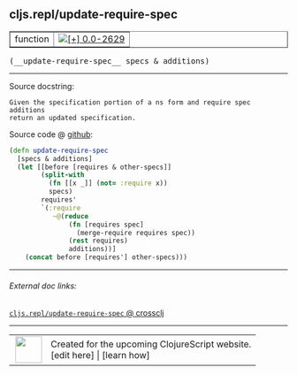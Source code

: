 ## cljs.repl/update-require-spec



 <table border="1">
<tr>
<td>function</td>
<td><a href="https://github.com/cljsinfo/cljs-api-docs/tree/0.0-2629"><img valign="middle" alt="[+] 0.0-2629" title="Added in 0.0-2629" src="https://img.shields.io/badge/+-0.0--2629-lightgrey.svg"></a> </td>
</tr>
</table>


 <samp>
(__update-require-spec__ specs & additions)<br>
</samp>

---





Source docstring:

```
Given the specification portion of a ns form and require spec additions
return an updated specification.
```


Source code @ [github](https://github.com/clojure/clojurescript/blob/r2629/src/clj/cljs/repl.clj#L223-L238):

```clj
(defn update-require-spec
  [specs & additions]
  (let [[before [requires & other-specs]]
        (split-with
          (fn [[x _]] (not= :require x))
          specs)
        requires'
        `(:require
           ~@(reduce
               (fn [requires spec]
                 (merge-require requires spec))
               (rest requires)
               additions))]
    (concat before [requires'] other-specs)))
```

<!--
Repo - tag - source tree - lines:

 <pre>
clojurescript @ r2629
└── src
    └── clj
        └── cljs
            └── <ins>[repl.clj:223-238](https://github.com/clojure/clojurescript/blob/r2629/src/clj/cljs/repl.clj#L223-L238)</ins>
</pre>

-->

---



###### External doc links:

[`cljs.repl/update-require-spec` @ crossclj](http://crossclj.info/fun/cljs.repl/update-require-spec.html)<br>

---

 <table>
<tr><td>
<img valign="middle" align="right" width="48px" src="http://i.imgur.com/Hi20huC.png">
</td><td>
Created for the upcoming ClojureScript website.<br>
[edit here] | [learn how]
</td></tr></table>

[edit here]:https://github.com/cljsinfo/cljs-api-docs/blob/master/cljsdoc/cljs.repl_update-require-spec.cljsdoc
[learn how]:https://github.com/cljsinfo/cljs-api-docs/wiki/cljsdoc-files

<!--

This information was too distracting to show to readers, but I'll leave it
commented here since it is helpful to:

- pretty-print the data used to generate this document
- and show how to retrieve that data



The API data for this symbol:

```clj
{:ns "cljs.repl",
 :name "update-require-spec",
 :signature ["[specs & additions]"],
 :history [["+" "0.0-2629"]],
 :type "function",
 :full-name-encode "cljs.repl_update-require-spec",
 :source {:code "(defn update-require-spec\n  [specs & additions]\n  (let [[before [requires & other-specs]]\n        (split-with\n          (fn [[x _]] (not= :require x))\n          specs)\n        requires'\n        `(:require\n           ~@(reduce\n               (fn [requires spec]\n                 (merge-require requires spec))\n               (rest requires)\n               additions))]\n    (concat before [requires'] other-specs)))",
          :title "Source code",
          :repo "clojurescript",
          :tag "r2629",
          :filename "src/clj/cljs/repl.clj",
          :lines [223 238]},
 :full-name "cljs.repl/update-require-spec",
 :docstring "Given the specification portion of a ns form and require spec additions\nreturn an updated specification."}

```

Retrieve the API data for this symbol:

```clj
;; from Clojure REPL
(require '[clojure.edn :as edn])
(-> (slurp "https://raw.githubusercontent.com/cljsinfo/cljs-api-docs/catalog/cljs-api.edn")
    (edn/read-string)
    (get-in [:symbols "cljs.repl/update-require-spec"]))
```

-->

